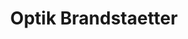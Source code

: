 ---
title: "Optik Brandstaetter"
url: /klagenfurt-am-woerthersee/optik-brandstaetter/
shop: Optiker
---
